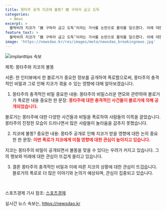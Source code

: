 ```yaml
---
title: 몽타주 공개 지코에 불똥? 故 구하라 금고 도둑
categories:
  - News
excerpt: >
  블락비의 지코가 ‘故 구하라 금고 도둑’이라는 가사를 논란으로 물의를 일으켰다. 이에 대한 팬들과 네티즌들의 반응이 심상치 않다. 지코는 노래의 가사에 대한 해명을 통해 논란을 진정시키고자 할 것으로 보인다.
feature_text: >
  블락비의 지코가 ‘故 구하라 금고 도둑’이라는 가사를 논란으로 물의를 일으켰다. 이에 대한 팬들과 네티즌들의 반응이 심상치 않다. 지코는 노래의 가사에 대한 해명을 통해 논란을 진정시키고자 할 것으로 보인다.
image: 'https://newsdao.kr/res/images/meta/newsdao_breakingnews.jpg'
---
```


<p><img src="https://newsdao.kr/res/images/meta/newsdao_breakingnews.jpg" alt="implanttips 속보" /></p>

<p>제목: 몽타주와 지코의 불똥</p>

<p>서론:
한 인터뷰에서 한 블로거가 중요한 정보를 공개하여 폭로함으로써, 몽타주의 충격적인 비밀과 그로 인해 지코가 겪을 수 있는 영향에 대해 알아보겠습니다.</p>

<ol>
<li>몽타주의 충격적인 비밀
중요한 내용: 몽타주의 비밀스러운 면모와 관련하여 블로거가 폭로한 내용
중요한 한 문장: <b><span style="color: #ee2323;">몽타주에 대한 충격적인 사건들이 블로거에 의해 공개되었습니다.</span></b></li>
</ol>

<p>블로거는 몽타주에 대한 다양한 사건들과 비밀을 폭로하여 사람들의 이목을 끌었습니다. 몽타주의 진정한 모습이 드러나면서 많은 사람들이 놀라움을 감추지 못했습니다.</p>

<ol start="2">
<li>지코에 불똥?
중요한 내용: 몽타주 공개로 인해 지코가 받을 영향에 대한 논의
중요한 한 문장: <b><span style="color: #ee2323;">이번 폭로가 지코에게 미칠 영향에 대한 관심이 높아지고 있습니다.</span></b></li>
</ol>

<p>지코는 몽타주의 비밀이 공개되면서 불똥을 맞을 수 있다는 우려가 커지고 있습니다. 그의 행보와 미래에 대한 관심이 뜨겁게 쏠리고 있습니다. </p>

<ol start="3">
<li>결론
몽타주의 충격적인 비밀과 이에 따른 지코의 상황에 대한 관심이 뜨겁습니다. 블로거의 폭로로 더 많은 이야기와 논의가 예상되며, 관심이 집중되고 있습니다.</li>
</ol>

<p data-ke-size="size16">&nbsp;</p>

<p>스포츠경제 기사 참조: <a href="https://www.sportsseoul.com/news/read/1035846?ref=naver">스포츠경제</a></p>
실시간 뉴스 속보는, <a href="https://newsdao.kr" rel="dofollow">https://newsdao.kr</a>


